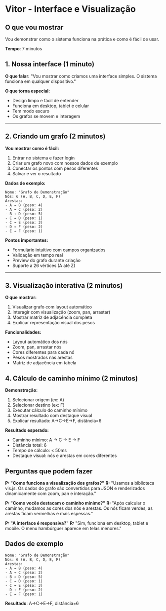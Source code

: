 # Vitor - Interface e Visualização

## O que vou mostrar
Vou demonstrar como o sistema funciona na prática e como é fácil de usar.

**Tempo**: 7 minutos

## 1. Nossa interface (1 minuto)

**O que falar:**
"Vou mostrar como criamos uma interface simples. O sistema funciona em qualquer dispositivo."

**O que torna especial:**
- Design limpo e fácil de entender
- Funciona em desktop, tablet e celular
- Tem modo escuro
- Os grafos se movem e interagem

---

## 2. Criando um grafo (2 minutos)

**Vou mostrar como é fácil:**
1. Entrar no sistema e fazer login
2. Criar um grafo novo com nossos dados de exemplo
3. Conectar os pontos com pesos diferentes
4. Salvar e ver o resultado

**Dados de exemplo:**
```
Nome: "Grafo de Demonstração"
Nós: 6 (A, B, C, D, E, F)
Arestas:
- A → B (peso: 4)
- A → C (peso: 2)
- B → D (peso: 5)
- C → D (peso: 1)
- C → E (peso: 3)
- D → F (peso: 2)
- E → F (peso: 1)
```

**Pontos importantes:**
- Formulário intuitivo com campos organizados
- Validação em tempo real
- Preview do grafo durante criação
- Suporte a 26 vértices (A até Z)

---

## 3. Visualização interativa (2 minutos)

**O que mostrar:**
1. Visualizar grafo com layout automático
2. Interagir com visualização (zoom, pan, arrastar)
3. Mostrar matriz de adjacência completa
4. Explicar representação visual dos pesos

**Funcionalidades:**
- Layout automático dos nós
- Zoom, pan, arrastar nós
- Cores diferentes para cada nó
- Pesos mostrados nas arestas
- Matriz de adjacência em tabela

## 4. Cálculo de caminho mínimo (2 minutos)

**Demonstração:**
1. Selecionar origem (ex: A)
2. Selecionar destino (ex: F)
3. Executar cálculo do caminho mínimo
4. Mostrar resultado com destaque visual
5. Explicar resultado: A→C→E→F, distância=6

**Resultado esperado:**
- Caminho mínimo: A → C → E → F
- Distância total: 6
- Tempo de cálculo: < 50ms
- Destaque visual: nós e arestas em cores diferentes

## Perguntas que podem fazer

**P: "Como funciona a visualização dos grafos?"**
**R:** "Usamos a biblioteca vis.js. Os dados do grafo são convertidos para JSON e renderizados dinamicamente com zoom, pan e interação."

**P: "Como vocês destacam o caminho mínimo?"**
**R:** "Após calcular o caminho, mudamos as cores dos nós e arestas. Os nós ficam verdes, as arestas ficam vermelhas e mais espessas."

**P: "A interface é responsiva?"**
**R:** "Sim, funciona em desktop, tablet e mobile. O menu hambúrguer aparece em telas menores."

## Dados de exemplo
```
Nome: "Grafo de Demonstração"
Nós: 6 (A, B, C, D, E, F)
Arestas:
- A → B (peso: 4)
- A → C (peso: 2)
- B → D (peso: 5)
- C → D (peso: 1)
- C → E (peso: 3)
- D → F (peso: 2)
- E → F (peso: 1)
```

**Resultado**: A→C→E→F, distância=6
